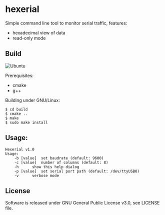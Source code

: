 # hexerial

Simple command line tool to monitor serial traffic, features:
- hexadecimal view of data
- read-only mode

## Build

![Ubuntu](https://github.com/kszonek/hexerial/workflows/Ubuntu/badge.svg)

Prerequisites:
- cmake
- g++

Building under GNU/Linux:

```
$ cd build
$ cmake ..
$ make
$ sudo make install
```

## Usage:
```
Hexerial v1.0
Usage: 
	-b [value]	set baudrate (default: 9600)
	-c [value]	number of columns (default: 8)
	-h		show this help dialog
	-p [value]	set serial port path (default: /dev/ttyUSB0)
	-v		verbose mode
```

## License

Software is released under GNU General Public License v3.0, see LICENSE file.
